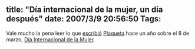title: "Día internacional de la mujer, un día después"
date: 2007/3/9 20:56:50
Tags: 
---
Vale mucho la pena leer lo que <a href="http://plaqueta.blogspot.com/2006/03/me-caga-el-da-internacional-de-la.html" target="_blank">escribió</a> <a href="http://plaqueta.blogspot.com/" target="_blank">Plaqueta</a> hace un año sobre el 8 de marzo, <a href="http://en.wikipedia.org/wiki/International_Women's_Day" target="_blank">Día Internacional de la Mujer</a>.

